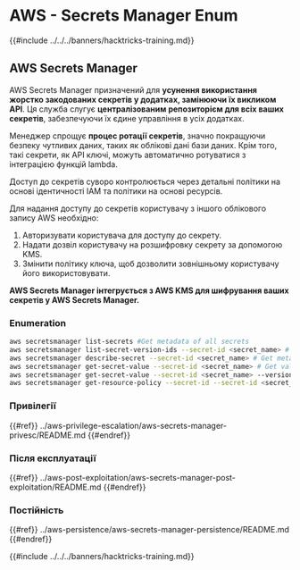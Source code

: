 # AWS - Secrets Manager Enum

{{#include ../../../banners/hacktricks-training.md}}

## AWS Secrets Manager

AWS Secrets Manager призначений для **усунення використання жорстко закодованих секретів у додатках, замінюючи їх викликом API**. Ця служба слугує **централізованим репозиторієм для всіх ваших секретів**, забезпечуючи їх єдине управління в усіх додатках.

Менеджер спрощує **процес ротації секретів**, значно покращуючи безпеку чутливих даних, таких як облікові дані бази даних. Крім того, такі секрети, як API ключі, можуть автоматично ротуватися з інтеграцією функцій lambda.

Доступ до секретів суворо контролюється через детальні політики на основі ідентичності IAM та політики на основі ресурсів.

Для надання доступу до секретів користувачу з іншого облікового запису AWS необхідно:

1. Авторизувати користувача для доступу до секрету.
2. Надати дозвіл користувачу на розшифровку секрету за допомогою KMS.
3. Змінити політику ключа, щоб дозволити зовнішньому користувачу його використовувати.

**AWS Secrets Manager інтегрується з AWS KMS для шифрування ваших секретів у AWS Secrets Manager.**

### **Enumeration**
```bash
aws secretsmanager list-secrets #Get metadata of all secrets
aws secretsmanager list-secret-version-ids --secret-id <secret_name> # Get versions
aws secretsmanager describe-secret --secret-id <secret_name> # Get metadata
aws secretsmanager get-secret-value --secret-id <secret_name> # Get value
aws secretsmanager get-secret-value --secret-id <secret_name> --version-id <version-id> # Get value of a different version
aws secretsmanager get-resource-policy --secret-id --secret-id <secret_name>
```
### Привілегії

{{#ref}}
../aws-privilege-escalation/aws-secrets-manager-privesc/README.md
{{#endref}}

### Після експлуатації

{{#ref}}
../aws-post-exploitation/aws-secrets-manager-post-exploitation/README.md
{{#endref}}

### Постійність

{{#ref}}
../aws-persistence/aws-secrets-manager-persistence/README.md
{{#endref}}

{{#include ../../../banners/hacktricks-training.md}}

